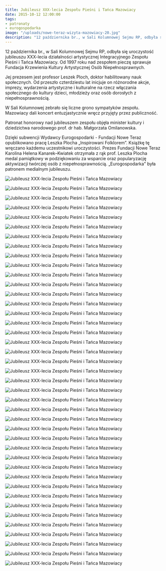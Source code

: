 ```yaml
---
title: Jubileusz XXX-lecia Zespołu Pieśni i Tańca Mazowiacy
date: 2015-10-12 12:00:00
tags:
- patronaty
- eurogospodarka
image: "/uploads/nowe-teraz-wizyta-mazowiacy-20.jpg"
description: "12 października br., w Sali Kolumnowej Sejmu RP, odbyła się uroczystość jubileuszu XXX-lecia działalności artystycznej Integracyjnego Zespołu Pieśni i Tańca Mazowiacy."
---
```


12 października br., w Sali Kolumnowej Sejmu RP, odbyła się uroczystość jubileuszu XXX-lecia działalności artystycznej Integracyjnego Zespołu Pieśni i Tańca Mazowiacy. Od 1997 roku nad zespołem pieczę sprawuje Fundacja Krzewienia Kultury Artystycznej Osób Niepełnosprawnych.


Jej prezesem jest profesor Leszek Ploch, doktor habilitowany nauk społecznych. Od przeszło czterdziestu lat inicjuje on różnorodne akcje, imprezy, wydarzenia artystyczne i kulturalne na rzecz włączania społecznego do kultury dzieci, młodzieży oraz osób dorosłych z niepełnosprawnością.

W Sali Kolumnowej zebrało się liczne grono sympatyków zespołu. Mazowiacy dali koncert entuzjastycznie wręcz przyjęty przez publiczność.

Patronat honorowy nad jubileuszem zespołu objęła minister kultury i dziedzictwa narodowego prof. dr hab. Małgorzata Omilanowska.

Dzięki subwencji Wydawcy Eurogospodarki - Fundacji Nowe Teraz opublikowano pracę Leszka Plocha „Inspirowani Folklorem”. Książkę tę wręczano każdemu uczestnikowi uroczystości.
Prezes Fundacji Nowe Teraz Karolina Helena Kanarek–Kwiatek otrzymała z rąk prof. Leszka Plocha medal pamiątkowy w podziękowaniu za wsparcie oraz popularyzację aktywizacji twórczej osób z niepełnosprawnością.
„Eurogospodarka" była patronem medialnym jubileuszu.

![Jubileusz XXX-lecia Zespołu Pieśni i Tańca Mazowiacy](/uploads/nowe-teraz-wizyta-mazowiacy-1.jpg)

![Jubileusz XXX-lecia Zespołu Pieśni i Tańca Mazowiacy](/uploads/nowe-teraz-wizyta-mazowiacy-2.jpg)

![Jubileusz XXX-lecia Zespołu Pieśni i Tańca Mazowiacy](/uploads/nowe-teraz-wizyta-mazowiacy-3.jpg)

![Jubileusz XXX-lecia Zespołu Pieśni i Tańca Mazowiacy](/uploads/nowe-teraz-wizyta-mazowiacy-4.jpg)

![Jubileusz XXX-lecia Zespołu Pieśni i Tańca Mazowiacy](/uploads/nowe-teraz-wizyta-mazowiacy-5.jpg)

![Jubileusz XXX-lecia Zespołu Pieśni i Tańca Mazowiacy](/uploads/nowe-teraz-wizyta-mazowiacy-6.jpg)

![Jubileusz XXX-lecia Zespołu Pieśni i Tańca Mazowiacy](/uploads/nowe-teraz-wizyta-mazowiacy-7.jpg)

![Jubileusz XXX-lecia Zespołu Pieśni i Tańca Mazowiacy](/uploads/nowe-teraz-wizyta-mazowiacy-8.jpg)

![Jubileusz XXX-lecia Zespołu Pieśni i Tańca Mazowiacy](/uploads/nowe-teraz-wizyta-mazowiacy-9.jpg)

![Jubileusz XXX-lecia Zespołu Pieśni i Tańca Mazowiacy](/uploads/nowe-teraz-wizyta-mazowiacy-10.jpg)

![Jubileusz XXX-lecia Zespołu Pieśni i Tańca Mazowiacy](/uploads/nowe-teraz-wizyta-mazowiacy-11.jpg)

![Jubileusz XXX-lecia Zespołu Pieśni i Tańca Mazowiacy](/uploads/nowe-teraz-wizyta-mazowiacy-12.jpg)

![Jubileusz XXX-lecia Zespołu Pieśni i Tańca Mazowiacy](/uploads/nowe-teraz-wizyta-mazowiacy-13.jpg)

![Jubileusz XXX-lecia Zespołu Pieśni i Tańca Mazowiacy](/uploads/nowe-teraz-wizyta-mazowiacy-14.jpg)

![Jubileusz XXX-lecia Zespołu Pieśni i Tańca Mazowiacy](/uploads/nowe-teraz-wizyta-mazowiacy-15.jpg)

![Jubileusz XXX-lecia Zespołu Pieśni i Tańca Mazowiacy](/uploads/nowe-teraz-wizyta-mazowiacy-16.jpg)

![Jubileusz XXX-lecia Zespołu Pieśni i Tańca Mazowiacy](/uploads/nowe-teraz-wizyta-mazowiacy-17.jpg)

![Jubileusz XXX-lecia Zespołu Pieśni i Tańca Mazowiacy](/uploads/nowe-teraz-wizyta-mazowiacy-18.jpg)

![Jubileusz XXX-lecia Zespołu Pieśni i Tańca Mazowiacy](/uploads/nowe-teraz-wizyta-mazowiacy-19.jpg)

![Jubileusz XXX-lecia Zespołu Pieśni i Tańca Mazowiacy](/uploads/nowe-teraz-wizyta-mazowiacy-20.jpg)

![Jubileusz XXX-lecia Zespołu Pieśni i Tańca Mazowiacy](/uploads/nowe-teraz-wizyta-mazowiacy-21.jpg)

![Jubileusz XXX-lecia Zespołu Pieśni i Tańca Mazowiacy](/uploads/nowe-teraz-wizyta-mazowiacy-22.jpg)

![Jubileusz XXX-lecia Zespołu Pieśni i Tańca Mazowiacy](/uploads/nowe-teraz-wizyta-mazowiacy-23.jpg)

![Jubileusz XXX-lecia Zespołu Pieśni i Tańca Mazowiacy](/uploads/nowe-teraz-wizyta-mazowiacy-24.jpg)

![Jubileusz XXX-lecia Zespołu Pieśni i Tańca Mazowiacy](/uploads/nowe-teraz-wizyta-mazowiacy-25.jpg)

![Jubileusz XXX-lecia Zespołu Pieśni i Tańca Mazowiacy](/uploads/nowe-teraz-wizyta-mazowiacy-26.jpg)

![Jubileusz XXX-lecia Zespołu Pieśni i Tańca Mazowiacy](/uploads/nowe-teraz-wizyta-mazowiacy-27.jpg)

![Jubileusz XXX-lecia Zespołu Pieśni i Tańca Mazowiacy](/uploads/nowe-teraz-wizyta-mazowiacy-28.jpg)

![Jubileusz XXX-lecia Zespołu Pieśni i Tańca Mazowiacy](/uploads/nowe-teraz-wizyta-mazowiacy-29.jpg)

![Jubileusz XXX-lecia Zespołu Pieśni i Tańca Mazowiacy](/uploads/nowe-teraz-wizyta-mazowiacy-30.jpg)

![Jubileusz XXX-lecia Zespołu Pieśni i Tańca Mazowiacy](/uploads/nowe-teraz-wizyta-mazowiacy-31.jpg)

![Jubileusz XXX-lecia Zespołu Pieśni i Tańca Mazowiacy](/uploads/nowe-teraz-wizyta-mazowiacy-32.jpg)

![Jubileusz XXX-lecia Zespołu Pieśni i Tańca Mazowiacy](/uploads/nowe-teraz-wizyta-mazowiacy-33.jpg)

![Jubileusz XXX-lecia Zespołu Pieśni i Tańca Mazowiacy](/uploads/nowe-teraz-wizyta-mazowiacy-34.jpg)

![Jubileusz XXX-lecia Zespołu Pieśni i Tańca Mazowiacy](/uploads/nowe-teraz-wizyta-mazowiacy-35.jpg)

![Jubileusz XXX-lecia Zespołu Pieśni i Tańca Mazowiacy](/uploads/nowe-teraz-wizyta-mazowiacy-37.jpg)

![Jubileusz XXX-lecia Zespołu Pieśni i Tańca Mazowiacy](/uploads/nowe-teraz-wizyta-mazowiacy-38.jpg)

![Jubileusz XXX-lecia Zespołu Pieśni i Tańca Mazowiacy](/uploads/nowe-teraz-wizyta-mazowiacy-39.jpg)

![Jubileusz XXX-lecia Zespołu Pieśni i Tańca Mazowiacy](/uploads/nowe-teraz-wizyta-mazowiacy-40.jpg)

![Jubileusz XXX-lecia Zespołu Pieśni i Tańca Mazowiacy](/uploads/nowe-teraz-wizyta-mazowiacy-41.jpg)

![Jubileusz XXX-lecia Zespołu Pieśni i Tańca Mazowiacy](/uploads/nowe-teraz-wizyta-mazowiacy-42.jpg)
